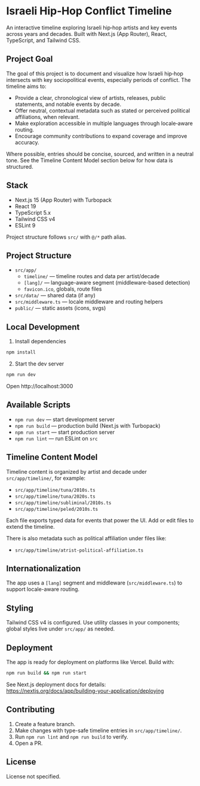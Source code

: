 # Israeli Hip‑Hop Conflict Timeline

An interactive timeline exploring Israeli hip‑hop artists and key events across years and decades. Built with Next.js (App Router), React, TypeScript, and Tailwind CSS.

## Project Goal

The goal of this project is to document and visualize how Israeli hip‑hop intersects with key sociopolitical events, especially periods of conflict. The timeline aims to:

- Provide a clear, chronological view of artists, releases, public statements, and notable events by decade.
- Offer neutral, contextual metadata such as stated or perceived political affiliations, when relevant.
- Make exploration accessible in multiple languages through locale‑aware routing.
- Encourage community contributions to expand coverage and improve accuracy.

Where possible, entries should be concise, sourced, and written in a neutral tone. See the Timeline Content Model section below for how data is structured.

## Stack

- Next.js 15 (App Router) with Turbopack
- React 19
- TypeScript 5.x
- Tailwind CSS v4
- ESLint 9

Project structure follows `src/` with `@/*` path alias.

## Project Structure

- `src/app/`
  - `timeline/` — timeline routes and data per artist/decade
  - `[lang]/` — language-aware segment (middleware-based detection)
  - `favicon.ico`, globals, route files
- `src/data/` — shared data (if any)
- `src/middleware.ts` — locale middleware and routing helpers
- `public/` — static assets (icons, svgs)

## Local Development

1) Install dependencies

```bash
npm install
```

2) Start the dev server

```bash
npm run dev
```

Open http://localhost:3000

## Available Scripts

- `npm run dev` — start development server
- `npm run build` — production build (Next.js with Turbopack)
- `npm run start` — start production server
- `npm run lint` — run ESLint on `src`

## Timeline Content Model

Timeline content is organized by artist and decade under `src/app/timeline/`, for example:

- `src/app/timeline/tuna/2010s.ts`
- `src/app/timeline/tuna/2020s.ts`
- `src/app/timeline/subliminal/2010s.ts`
- `src/app/timeline/peled/2010s.ts`

Each file exports typed data for events that power the UI. Add or edit files to extend the timeline.

There is also metadata such as political affiliation under files like:

- `src/app/timeline/atrist-political-affiliation.ts`

## Internationalization

The app uses a `[lang]` segment and middleware (`src/middleware.ts`) to support locale-aware routing.

## Styling

Tailwind CSS v4 is configured. Use utility classes in your components; global styles live under `src/app/` as needed.

## Deployment

The app is ready for deployment on platforms like Vercel. Build with:

```bash
npm run build && npm run start
```

See Next.js deployment docs for details: https://nextjs.org/docs/app/building-your-application/deploying

## Contributing

1. Create a feature branch.
2. Make changes with type-safe timeline entries in `src/app/timeline/`.
3. Run `npm run lint` and `npm run build` to verify.
4. Open a PR.

## License

License not specified.
